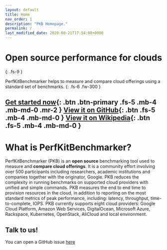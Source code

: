 ```yaml
---
layout: default
title: Home
nav_order: 1
description: "PKB Homepage."
permalink: /
last_modified_date: 2020-08-21T17:54:08+0000
---
```


# Open source performance for clouds
{: .fs-9 }

PerfKitBenchmarker helps to measure and compare cloud offerings using a standard set of benchmarks.
{: .fs-6 .fw-300 }

[Get started now](https://github.com/GoogleCloudPlatform/PerfKitBenchmarker/blob/master/README.md#installation-and-setup){: .btn .btn-primary .fs-5 .mb-4 .mb-md-0 .mr-2 } [View it on GitHub](https://github.com/GoogleCloudPlatform/PerfKitBenchmarker){: .btn .fs-5 .mb-4 .mb-md-0 } [View it on Wikipedia](https://en.wikipedia.org/wiki/PerfKitBenchmarker){: .btn .fs-5 .mb-4 .mb-md-0 }
---

# What is PerfKitBenchmarker?

PerfKitBenchmarker (PKB) is an <b>open source</b> benchmarking tool used to
measure and <b>compare cloud offerings</b>.  It is a community effort
involving over 500 participants including researchers, academic institutions
and companies together with the originator, Google. PKB reduces the complexity
in running benchmarks on supported cloud providers with unified and simple
commands. PKB measures the end to end time to provision resources in the cloud,
in addition to reporting on the most standard metrics of peak performance,
including: latency, throughput, time-to-complete, IOPS. PKB currently supports
eight cloud providers: Google Cloud Platform, Amazon Web Services,
DigitalOcean, Microsoft Azure, Rackspace, Kubernetes, OpenStack, AliCloud and
local environment.

## Talk to us!
You can open a GitHub issue [here]("https://github.com/GoogleCloudPlatform/PerfKitBenchmarker/issues/new")
